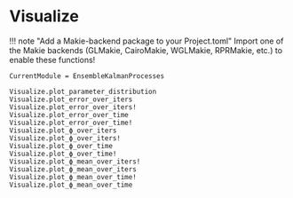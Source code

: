 # Visualize

!!! note "Add a Makie-backend package to your Project.toml"
    Import one of the Makie backends (GLMakie, CairoMakie, WGLMakie, RPRMakie,
    etc.) to enable these functions!

```@meta
CurrentModule = EnsembleKalmanProcesses
```

```@docs
Visualize.plot_parameter_distribution
Visualize.plot_error_over_iters
Visualize.plot_error_over_iters!
Visualize.plot_error_over_time
Visualize.plot_error_over_time!
Visualize.plot_ϕ_over_iters
Visualize.plot_ϕ_over_iters!
Visualize.plot_ϕ_over_time
Visualize.plot_ϕ_over_time!
Visualize.plot_ϕ_mean_over_iters!
Visualize.plot_ϕ_mean_over_iters
Visualize.plot_ϕ_mean_over_time!
Visualize.plot_ϕ_mean_over_time
```
